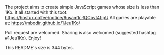 The project aims to create simple JavaScript games whose size is less than 1Ko.
It all started with this toot: https://hostux.coffee/notice/9usam1cRQCbvt4fipU
All games are playable at: https://mbodin.github.io/1Jeu1Ko/

Pull request are welcomed.
Sharing is also welcomed (suggested hashtag #1Jeu1Ko).
Enjoy!

This README's size is 344 bytes.
